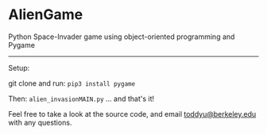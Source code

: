 # AlienGame
Python Space-Invader game using object-oriented programming and Pygame

---
Setup:

git clone and run:
`
pip3 install pygame
`

Then:
`
alien_invasionMAIN.py
`
... and that's it!

Feel free to take a look at the source code, and email toddyu@berkeley.edu with any questions.
